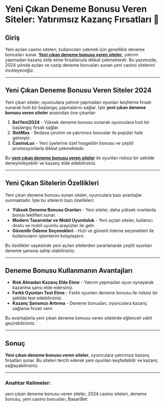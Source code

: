 # Yeni Çıkan Deneme Bonusu Veren Siteler: Yatırımsız Kazanç Fırsatları 🎁

## Giriş

Yeni açılan casino siteleri, kullanıcıları çekmek için genellikle deneme bonusları sunar. **[Yeni çıkan deneme bonusu veren siteler](https://casinotr.link/gWCRZ4)**, yatırım yapmadan kazanç elde etme fırsatlarıyla dikkat çekmektedir. Bu yazımızda, 2024 yılında açılan ve cazip deneme bonusları sunan yeni casino sitelerini inceleyeceğiz.

---

## Yeni Çıkan Deneme Bonusu Veren Siteler 2024

Yeni çıkan siteler, oyunculara yatırım yapmadan oyunları keşfetme fırsatı sunarak hızlı bir başlangıç yapmalarını sağlar. İşte **yeni çıkan deneme bonusu veren siteler** arasından öne çıkanlar:

1. **BetYeni2024** - Yüksek deneme bonusu sunarak oyunculara hızlı bir başlangıç fırsatı sağlar.
2. **SlotMax** - Bedava çevirim ve yatırımsız bonuslar ile popüler hale gelmiştir.
3. **CasinoLux** - Yeni üyelerine özel hoşgeldin bonusu ve çeşitli promosyonlarla dikkat çekmektedir.

Bu **[yeni çıkan deneme bonusu veren siteler](https://casinotr.link/gWCRZ4)** ile oyunları risksiz bir şekilde deneyimleyebilir ve kazanç elde edebilirsiniz.

---

## Yeni Çıkan Sitelerin Özellikleri

Yeni çıkan deneme bonusu sunan siteler, oyunculara bazı avantajlar sunmaktadır. İşte bu sitelerin bazı özellikleri:

- **Yüksek Deneme Bonusu Oranları** - Yeni siteler, daha yüksek oranlarda bonus teklifleri sunar.
- **Modern Tasarımlar ve Mobil Uyumluluk** - Yeni açılan siteler, kullanıcı dostu ve mobil uyumlu arayüzler ile gelir.
- **Güvenilir Ödeme Seçenekleri** - Hızlı ve güvenli ödeme seçenekleri ile kullanıcıların işlemlerini kolaylaştırır.

Bu özellikler sayesinde yeni açılan sitelerden yararlanarak çeşitli oyunları deneme şansına sahip olabilirsiniz.

---

## Deneme Bonusu Kullanmanın Avantajları

- **Risk Almadan Kazanç Elde Etme** - Yatırım yapmadan oyun oynayarak kazanma şansı elde edersiniz.
- **Farklı Oyunları Test Etme** - Farklı oyunları deneme bonusu ile risksiz bir şekilde test edebilirsiniz.
- **Kazanç Şansınızı Artırma** - Deneme bonusları, oyunculara kazanç sağlama fırsatı verir.

Bu avantajlarla yeni çıkan deneme bonusu veren sitelerde eğlenceli vakit geçirebilirsiniz.

---

## Sonuç

**Yeni çıkan deneme bonusu veren siteler**, oyunculara yatırımsız kazanç fırsatları sunar. Bu siteleri tercih ederek yeni oyunları keşfedebilir ve kazanç sağlayabilirsiniz.

---

### Anahtar Kelimeler:
yeni çıkan deneme bonusu veren siteler, 2024 casino siteleri, deneme bonusu, yeni casino bonusları, BasariBet
